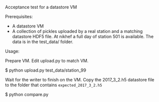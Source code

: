 Acceptance test for a datastore VM

Prerequisites:
 - A datastore VM
 - A collection of pickles uploaded by a real station and a matching
   datastore HDF5 file.
   At nikhef a full day of station 501 is available.
   The data is in the test_data/ folder.

Usage:

Prepare VM. Edit upload.py to match VM.

$ python upload.py test_data/station_99

Wait for the writer to finish on the VM. Copy the 2017_3_2.h5 datastore file
to the folder that contains `expected_2017_3_2.h5`

$ python compare.py
